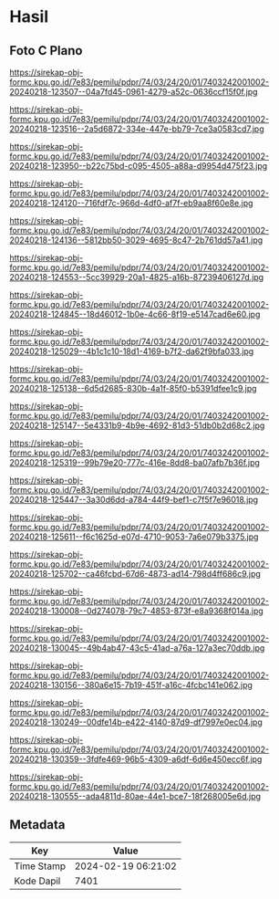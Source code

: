 # Hasil

## Foto C Plano

https://sirekap-obj-formc.kpu.go.id/7e83/pemilu/pdpr/74/03/24/20/01/7403242001002-20240218-123507--04a7fd45-0961-4279-a52c-0636ccf15f0f.jpg

https://sirekap-obj-formc.kpu.go.id/7e83/pemilu/pdpr/74/03/24/20/01/7403242001002-20240218-123516--2a5d6872-334e-447e-bb79-7ce3a0583cd7.jpg

https://sirekap-obj-formc.kpu.go.id/7e83/pemilu/pdpr/74/03/24/20/01/7403242001002-20240218-123950--b22c75bd-c095-4505-a88a-d9954d475f23.jpg

https://sirekap-obj-formc.kpu.go.id/7e83/pemilu/pdpr/74/03/24/20/01/7403242001002-20240218-124120--716fdf7c-966d-4df0-af7f-eb9aa8f60e8e.jpg

https://sirekap-obj-formc.kpu.go.id/7e83/pemilu/pdpr/74/03/24/20/01/7403242001002-20240218-124136--5812bb50-3029-4695-8c47-2b761dd57a41.jpg

https://sirekap-obj-formc.kpu.go.id/7e83/pemilu/pdpr/74/03/24/20/01/7403242001002-20240218-124553--5cc39929-20a1-4825-a16b-87239406127d.jpg

https://sirekap-obj-formc.kpu.go.id/7e83/pemilu/pdpr/74/03/24/20/01/7403242001002-20240218-124845--18d46012-1b0e-4c66-8f19-e5147cad6e60.jpg

https://sirekap-obj-formc.kpu.go.id/7e83/pemilu/pdpr/74/03/24/20/01/7403242001002-20240218-125029--4b1c1c10-18d1-4169-b7f2-da62f9bfa033.jpg

https://sirekap-obj-formc.kpu.go.id/7e83/pemilu/pdpr/74/03/24/20/01/7403242001002-20240218-125138--6d5d2685-830b-4a1f-85f0-b5391dfee1c9.jpg

https://sirekap-obj-formc.kpu.go.id/7e83/pemilu/pdpr/74/03/24/20/01/7403242001002-20240218-125147--5e4331b9-4b9e-4692-81d3-51db0b2d68c2.jpg

https://sirekap-obj-formc.kpu.go.id/7e83/pemilu/pdpr/74/03/24/20/01/7403242001002-20240218-125319--99b79e20-777c-416e-8dd8-ba07afb7b36f.jpg

https://sirekap-obj-formc.kpu.go.id/7e83/pemilu/pdpr/74/03/24/20/01/7403242001002-20240218-125447--3a30d6dd-a784-44f9-bef1-c7f5f7e96018.jpg

https://sirekap-obj-formc.kpu.go.id/7e83/pemilu/pdpr/74/03/24/20/01/7403242001002-20240218-125611--f6c1625d-e07d-4710-9053-7a6e079b3375.jpg

https://sirekap-obj-formc.kpu.go.id/7e83/pemilu/pdpr/74/03/24/20/01/7403242001002-20240218-125702--ca46fcbd-67d6-4873-ad14-798d4ff686c9.jpg

https://sirekap-obj-formc.kpu.go.id/7e83/pemilu/pdpr/74/03/24/20/01/7403242001002-20240218-130008--0d274078-79c7-4853-873f-e8a9368f014a.jpg

https://sirekap-obj-formc.kpu.go.id/7e83/pemilu/pdpr/74/03/24/20/01/7403242001002-20240218-130045--49b4ab47-43c5-41ad-a76a-127a3ec70ddb.jpg

https://sirekap-obj-formc.kpu.go.id/7e83/pemilu/pdpr/74/03/24/20/01/7403242001002-20240218-130156--380a6e15-7b19-451f-a16c-4fcbc141e062.jpg

https://sirekap-obj-formc.kpu.go.id/7e83/pemilu/pdpr/74/03/24/20/01/7403242001002-20240218-130249--00dfe14b-e422-4140-87d9-df7997e0ec04.jpg

https://sirekap-obj-formc.kpu.go.id/7e83/pemilu/pdpr/74/03/24/20/01/7403242001002-20240218-130359--3fdfe469-96b5-4309-a6df-6d6e450ecc6f.jpg

https://sirekap-obj-formc.kpu.go.id/7e83/pemilu/pdpr/74/03/24/20/01/7403242001002-20240218-130555--ada4811d-80ae-44e1-bce7-18f268005e6d.jpg


## Metadata

| Key        | Value               |
| ---------- | ------------------- |
| Time Stamp | 2024-02-19 06:21:02 |
| Kode Dapil | 7401                |



